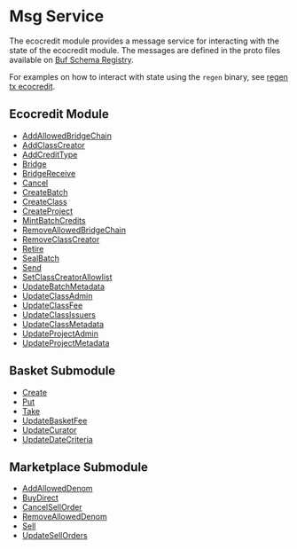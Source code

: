 # Msg Service

The ecocredit module provides a message service for interacting with the state of the ecocredit module. The messages are defined in the proto files available on [Buf Schema Registry](https://buf.build/regen/regen-ledger).

For examples on how to interact with state using the `regen` binary, see [regen tx ecocredit](../../commands/regen_tx_ecocredit.md).

## Ecocredit Module

<!-- listed alphabetically -->

- [AddAllowedBridgeChain](https://buf.build/regen/regen-ledger/docs/main:regen.ecocredit.v1#regen.ecocredit.v1.Msg.AddAllowedBridgeChain)
- [AddClassCreator](https://buf.build/regen/regen-ledger/docs/main:regen.ecocredit.v1#regen.ecocredit.v1.Msg.AddClassCreator)
- [AddCreditType](https://buf.build/regen/regen-ledger/docs/main:regen.ecocredit.v1#regen.ecocredit.v1.Msg.AddCreditType)
- [Bridge](https://buf.build/regen/regen-ledger/docs/main:regen.ecocredit.v1#regen.ecocredit.v1.Msg.Bridge)
- [BridgeReceive](https://buf.build/regen/regen-ledger/docs/main:regen.ecocredit.v1#regen.ecocredit.v1.Msg.BridgeReceive)
- [Cancel](https://buf.build/regen/regen-ledger/docs/main:regen.ecocredit.v1#regen.ecocredit.v1.Msg.Cancel)
- [CreateBatch](https://buf.build/regen/regen-ledger/docs/main:regen.ecocredit.v1#regen.ecocredit.v1.Msg.CreateBatch)
- [CreateClass](https://buf.build/regen/regen-ledger/docs/main:regen.ecocredit.v1#regen.ecocredit.v1.Msg.CreateClass)
- [CreateProject](https://buf.build/regen/regen-ledger/docs/main:regen.ecocredit.v1#regen.ecocredit.v1.Msg.CreateProject)
- [MintBatchCredits](https://buf.build/regen/regen-ledger/docs/main:regen.ecocredit.v1#regen.ecocredit.v1.Msg.MintBatchCredits)
- [RemoveAllowedBridgeChain](https://buf.build/regen/regen-ledger/docs/main:regen.ecocredit.v1#regen.ecocredit.v1.Msg.RemoveAllowedBridgeChain)
- [RemoveClassCreator](https://buf.build/regen/regen-ledger/docs/main:regen.ecocredit.v1#regen.ecocredit.v1.Msg.RemoveClassCreator)
- [Retire](https://buf.build/regen/regen-ledger/docs/main:regen.ecocredit.v1#regen.ecocredit.v1.Msg.Retire)
- [SealBatch](https://buf.build/regen/regen-ledger/docs/main:regen.ecocredit.v1#regen.ecocredit.v1.Msg.SealBatch)
- [Send](https://buf.build/regen/regen-ledger/docs/main:regen.ecocredit.v1#regen.ecocredit.v1.Msg.Send)
- [SetClassCreatorAllowlist](https://buf.build/regen/regen-ledger/docs/main:regen.ecocredit.v1#regen.ecocredit.v1.Msg.SetClassCreatorAllowlist)
- [UpdateBatchMetadata](https://buf.build/regen/regen-ledger/docs/main:regen.ecocredit.v1#regen.ecocredit.v1.Msg.UpdateBatchMetadata)
- [UpdateClassAdmin](https://buf.build/regen/regen-ledger/docs/main:regen.ecocredit.v1#regen.ecocredit.v1.Msg.UpdateClassAdmin)
- [UpdateClassFee](https://buf.build/regen/regen-ledger/docs/main:regen.ecocredit.v1#regen.ecocredit.v1.Msg.UpdateClassFee)
- [UpdateClassIssuers](https://buf.build/regen/regen-ledger/docs/main:regen.ecocredit.v1#regen.ecocredit.v1.Msg.UpdateClassIssuers)
- [UpdateClassMetadata](https://buf.build/regen/regen-ledger/docs/main:regen.ecocredit.v1#regen.ecocredit.v1.Msg.UpdateClassMetadata)
- [UpdateProjectAdmin](https://buf.build/regen/regen-ledger/docs/main:regen.ecocredit.v1#regen.ecocredit.v1.Msg.UpdateProjectAdmin)
- [UpdateProjectMetadata](https://buf.build/regen/regen-ledger/docs/main:regen.ecocredit.v1#regen.ecocredit.v1.Msg.UpdateProjectMetadata)

## Basket Submodule

<!-- listed alphabetically -->

- [Create](https://buf.build/regen/regen-ledger/docs/main:regen.ecocredit.basket.v1#regen.ecocredit.basket.v1.Msg.Create)
- [Put](https://buf.build/regen/regen-ledger/docs/main:regen.ecocredit.basket.v1#regen.ecocredit.basket.v1.Msg.Put)
- [Take](https://buf.build/regen/regen-ledger/docs/main:regen.ecocredit.basket.v1#regen.ecocredit.basket.v1.Msg.Take)
- [UpdateBasketFee](https://buf.build/regen/regen-ledger/docs/main:regen.ecocredit.basket.v1#regen.ecocredit.basket.v1.Msg.UpdateBasketFee)
- [UpdateCurator](https://buf.build/regen/regen-ledger/docs/main:regen.ecocredit.basket.v1#regen.ecocredit.basket.v1.Msg.UpdateCurator)
- [UpdateDateCriteria](https://buf.build/regen/regen-ledger/docs/main:regen.ecocredit.basket.v1#regen.ecocredit.basket.v1.Msg.UpdateDateCriteria)

## Marketplace Submodule

<!-- listed alphabetically -->

- [AddAllowedDenom](https://buf.build/regen/regen-ledger/docs/main:regen.ecocredit.marketplace.v1#regen.ecocredit.marketplace.v1.Msg.AddAllowedDenom)
- [BuyDirect](https://buf.build/regen/regen-ledger/docs/main:regen.ecocredit.marketplace.v1#regen.ecocredit.marketplace.v1.Msg.BuyDirect)
- [CancelSellOrder](https://buf.build/regen/regen-ledger/docs/main:regen.ecocredit.marketplace.v1#regen.ecocredit.marketplace.v1.Msg.CancelSellOrder)
- [RemoveAllowedDenom](https://buf.build/regen/regen-ledger/docs/main:regen.ecocredit.marketplace.v1#regen.ecocredit.marketplace.v1.Msg.RemoveAllowedDenom)
- [Sell](https://buf.build/regen/regen-ledger/docs/main:regen.ecocredit.marketplace.v1#regen.ecocredit.marketplace.v1.Msg.Sell)
- [UpdateSellOrders](https://buf.build/regen/regen-ledger/docs/main:regen.ecocredit.marketplace.v1#regen.ecocredit.marketplace.v1.Msg.UpdateSellOrders)
